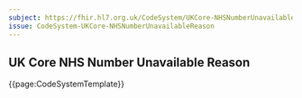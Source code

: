```yaml
---
subject: https://fhir.hl7.org.uk/CodeSystem/UKCore-NHSNumberUnavailableReason
issue: CodeSystem-UKCore-NHSNumberUnavailableReason
---
```

## UK Core NHS Number Unavailable Reason

{{page:CodeSystemTemplate}}